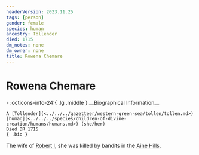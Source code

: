```yaml
---
headerVersion: 2023.11.25
tags: [person]
gender: female
species: human
ancestry: Tollender
died: 1715
dm_notes: none
dm_owner: none
title: Rowena Chemare
---
```

# Rowena Chemare
<div class="grid cards ext-narrow-margin ext-one-column" markdown>
- :octicons-info-24:{ .lg .middle } __Biographical Information__

    A [Tollender](<../../../gazetteer/western-green-sea/tollen/tollen.md>) [human](<../../../species/children-of-divine-creation/humans/humans.md>) (she/her)  
    Died DR 1715  
    { .bio }

</div>


The wife of [Robert I](<./robert-i.md>), she was killed by bandits in the [Aine Hills](<../../../gazetteer/greater-sembara/sembara/aine-hills.md>).